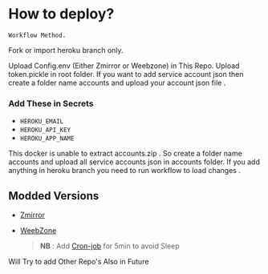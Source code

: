 # How to deploy?

`Workflow Method.`

Fork or import heroku branch only.

Upload Config.env (Either Zmirror or Weebzone) in This Repo.
Upload token.pickle in root folder.
If you want to add service account json then create a folder name accounts and upload your account json file .

### Add These in Secrets

- `HEROKU_EMAIL`
- `HEROKU_API_KEY`
- `HEROKU_APP_NAME`

This docker is unable to extract accounts.zip . So create a folder name accounts and upload all service accounts json in accounts folder.
If you add anything in heroku branch you need to run workflow to load changes .

## Modded Versions

* [Zmirror](https://github.com/kctelegram5/ZMirror-Heromku)
* [WeebZone](https://github.com/kctelegram5/Weebzone-heromku)

  >**NB** : Add [Cron-job](https://cron-job.org/en/) for 5min to avoid Sleep 



Will Try to add Other Repo's Also in Future
